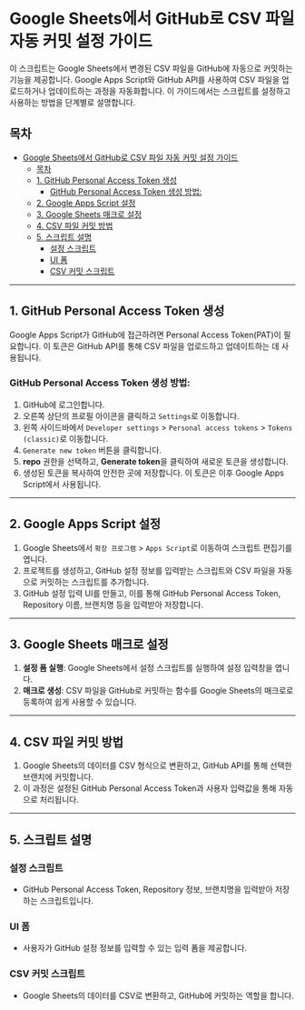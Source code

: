 # Google Sheets에서 GitHub로 CSV 파일 자동 커밋 설정 가이드

이 스크립트는 Google Sheets에서 변경된 CSV 파일을 GitHub에 자동으로 커밋하는 기능을 제공합니다. Google Apps Script와 GitHub API를 사용하여 CSV 파일을 업로드하거나 업데이트하는 과정을 자동화합니다. 이 가이드에서는 스크립트를 설정하고 사용하는 방법을 단계별로 설명합니다.

## 목차

- [Google Sheets에서 GitHub로 CSV 파일 자동 커밋 설정 가이드](#google-sheets에서-github로-csv-파일-자동-커밋-설정-가이드)
  - [목차](#목차)
  - [1. GitHub Personal Access Token 생성](#1-github-personal-access-token-생성)
    - [GitHub Personal Access Token 생성 방법:](#github-personal-access-token-생성-방법)
  - [2. Google Apps Script 설정](#2-google-apps-script-설정)
  - [3. Google Sheets 매크로 설정](#3-google-sheets-매크로-설정)
  - [4. CSV 파일 커밋 방법](#4-csv-파일-커밋-방법)
  - [5. 스크립트 설명](#5-스크립트-설명)
    - [설정 스크립트](#설정-스크립트)
    - [UI 폼](#ui-폼)
    - [CSV 커밋 스크립트](#csv-커밋-스크립트)

---

## 1. GitHub Personal Access Token 생성

Google Apps Script가 GitHub에 접근하려면 Personal Access Token(PAT)이 필요합니다. 이 토큰은 GitHub API를 통해 CSV 파일을 업로드하고 업데이트하는 데 사용됩니다.

### GitHub Personal Access Token 생성 방법:
1. GitHub에 로그인합니다.
2. 오른쪽 상단의 프로필 아이콘을 클릭하고 `Settings`로 이동합니다.
3. 왼쪽 사이드바에서 `Developer settings` > `Personal access tokens` > `Tokens (classic)`로 이동합니다.
4. `Generate new token` 버튼을 클릭합니다.
5. **repo** 권한을 선택하고, **Generate token**을 클릭하여 새로운 토큰을 생성합니다.
6. 생성된 토큰을 복사하여 안전한 곳에 저장합니다. 이 토큰은 이후 Google Apps Script에서 사용됩니다.

---

## 2. Google Apps Script 설정

1. Google Sheets에서 `확장 프로그램` > `Apps Script`로 이동하여 스크립트 편집기를 엽니다.
2. 프로젝트를 생성하고, GitHub 설정 정보를 입력받는 스크립트와 CSV 파일을 자동으로 커밋하는 스크립트를 추가합니다.
3. GitHub 설정 입력 UI를 만들고, 이를 통해 GitHub Personal Access Token, Repository 이름, 브랜치명 등을 입력받아 저장합니다.

---

## 3. Google Sheets 매크로 설정

1. **설정 폼 실행**: Google Sheets에서 설정 스크립트를 실행하여 설정 입력창을 엽니다.
2. **매크로 생성**: CSV 파일을 GitHub로 커밋하는 함수를 Google Sheets의 매크로로 등록하여 쉽게 사용할 수 있습니다.

---

## 4. CSV 파일 커밋 방법

1. Google Sheets의 데이터를 CSV 형식으로 변환하고, GitHub API를 통해 선택한 브랜치에 커밋합니다.
2. 이 과정은 설정된 GitHub Personal Access Token과 사용자 입력값을 통해 자동으로 처리됩니다.

---

## 5. 스크립트 설명

### 설정 스크립트
- GitHub Personal Access Token, Repository 정보, 브랜치명을 입력받아 저장하는 스크립트입니다.

### UI 폼
- 사용자가 GitHub 설정 정보를 입력할 수 있는 입력 폼을 제공합니다.

### CSV 커밋 스크립트
- Google Sheets의 데이터를 CSV로 변환하고, GitHub에 커밋하는 역할을 합니다.